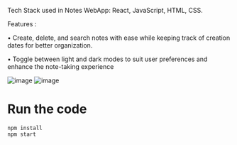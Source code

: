 Tech Stack used in Notes WebApp: React, JavaScript, HTML, CSS.

Features :

• Create, delete, and search notes with ease while keeping track of creation dates for better organization.

• Toggle between light and dark modes to suit user preferences and enhance the note-taking experience  

![image](https://github.com/NavyaSingh2003/react-notes-app/assets/110404553/0361585e-0675-4cce-89ba-bc9d9dd48e8d)
![image](https://github.com/NavyaSingh2003/react-notes-app/assets/110404553/b0545330-c243-48bb-b95a-0876d1b0191e)


# Run the code
```
npm install
npm start
```
